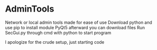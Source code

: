 # AdminTools
Network or local admin tools made for ease of use
Download python and use pip to install module PyQt5
afterward you can download files
Run SecGui.py through cmd with python to start program

I apologize for the crude setup, just starting code
